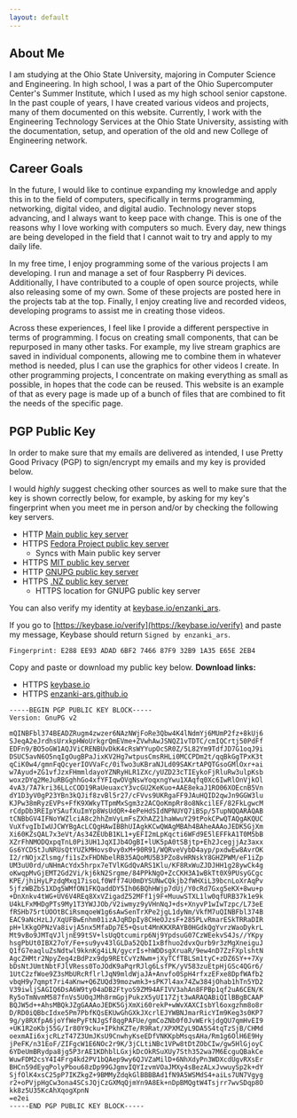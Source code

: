 ```yaml
---
layout: default
---
```


## About Me

I am studying at the Ohio State University, majoring in Computer Science and
Engineering. In high school, I was a part of the Ohio Supercomputer Center's
Summer Institute, which I used as my high school senior capstone.  In the past
couple of years, I have created various videos and projects, many of them
documented on this website.  Currently, I work with the Engineering Technology
Services at the Ohio State University, assisting with the documentation, setup,
and operation of the old and new College of Engineering network.

## Career Goals

In the future, I would like to continue expanding my knowledge and apply this
in to the field of computers, specifically in terms programming, networking,
digital video, and digital audio.   Technology never stops advancing, and I
always want to keep pace with change.  This is one of the reasons why I love
working with computers so much.  Every day, new things are being developed in
the field that I cannot wait to try and apply to my daily life.  

In my free time, I enjoy programming some of the various projects I am
developing.  I run and manage a set of four Raspberry Pi devices.  
Additionally, I have contributed to a couple of open source projects, while
also releasing some of my own.  Some of these projects are posted here in the
projects tab at the top.  Finally, I enjoy creating live and recorded videos,
developing programs to assist me in creating those videos.  

Across these experiences, I feel like I provide a different perspective in
terms of programming.  I focus on creating small components, that can be
repurposed in many other tasks.  For example, my live stream graphics are
saved in individual components, allowing me to combine them in whatever
method is needed, plus I can use the graphics for other videos I create.  In
other programming projects, I concentrate on making everything as small as
possible, in hopes that the code can be reused.  This website is an example
of that as every page is made up of a bunch of files that are combined to fit
the needs of the specific page.


## PGP Public Key

In order to make sure that my emails are delivered as intended, I use Pretty
Good Privacy (PGP) to sign/encrypt my emails and my key is provided below.  

I would *highly* suggest checking other sources as well to make sure that the
key is shown correctly below, for example, by asking for my key's fingerprint
when you meet me in person and/or by checking the following key servers.

- <span class="label label-danger">HTTP</span> [Main public key server](http://pool.sks-keyservers.net/pks/lookup?op=get&search=0x32B91A35E65E2EB4)
- <span class="label label-success">HTTPS</span> [Fedora Project public key server](https://keys.fedoraproject.org/pks/lookup?op=get&search=0x32B91A35E65E2EB4)
  - Syncs with Main public key server
- <span class="label label-success">HTTPS</span> [MIT public key server](https://pgp.mit.edu/pks/lookup?op=get&search=0x32B91A35E65E2EB4)
- <span class="label label-danger">HTTP</span> [GNUPG public key server](http://keys.gnupg.net/pks/lookup?op=get&search=0x32B91A35E65E2EB4)
- <span class="label label-success">HTTPS</span> [.NZ public key server](https://pgp.net.nz/pks/lookup?op=get&search=0x32B91A35E65E2EB4)
  - HTTPS location for GNUPG public key server

You can also verify my identity at [keybase.io/enzanki_ars](https://keybase.io/enzanki_ars).

If you go to [https://keybase.io/verify](https://keybase.io/verify) and paste my message,
Keybase should return `Signed by enzanki_ars`.

```
Fingerprint: E288 EE93 ADAD 6BF2 7466 87F9 32B9 1A35 E65E 2EB4
```

Copy and paste or download my public key below.
**Download links:**

- <span class="label label-success">HTTPS</span> [keybase.io](https://keybase.io/enzanki_ars/key.asc)
- <span class="label label-success">HTTPS</span> [enzanki-ars.github.io](https://enzanki-ars.github.io/Alex_Shafer_0xE65E2EB4_pub.asc)

```
-----BEGIN PGP PUBLIC KEY BLOCK-----
Version: GnuPG v2

mQINBFbl374BEADZRugm4zwzer6NAzNWjFoRe3Qbw4K4lNdmYj6MUmP2fz+8kUj6
SJeqA2eJrdhsUrxkpHWoUrkgrQmEVme+ZVwhAwJSNQZ1vTDTC/cmIQCrtj50PdFf
EDFn9/BO5oGW1AQJViCRENBUvDkK4cRsWYYupOcSR0Z/5L82Ym9TdfJD7G1oqJ9i
DSUC5avN6O5nqIgOugBPaJixKV2Hg7wtpusCmsRHLi0MCCPDm2t/qqBkGgTPxK3t
qCiK0w4/gmnFqQcyerIOVVaFc/0iTwo3uKBraNJLd09SAKrtAPQTGsoGMlOxr+ai
w7Ayud+ZG1vfJzxFHmmldayoYZNRyHLR1ZXc/yUZD23cTIEykoFjRluRw3ulpKsb
woxzDYq2MeJuRBGghhGo4xfYFIqwOVgNswYoqxngYwu1XAqfq0Xc6IwRlOnVjkOl
4vA3/7A7kri36LLcCOD19RaUeuaxcY3vcGU2KeKuo+AAE8ekaJ1RO06XOEcnB5Vn
dY1D3yV0gP23YBn3kQJif8zvBl5r27/cFVvs9UKRgaFF9JAuHQID2qwJn9GGW3lu
KJPw38mRyzEVPs+FfK9XWkyTTpmMxSgm3z2ACQoKmpRr8o8NkcilEF/82FkLgwcM
rCdpDb3REIpYSAufXuImYp8WsUdQR+4ePeHdSIdNPNUYQ7iBSp/5TupNQQARAQAB
tCNBbGV4IFNoYWZlciA8c2hhZmVyLmFsZXhAZ21haWwuY29tPokCPwQTAQgAKQUC
VuXfvgIbIwUJCWYBgAcLCQgHAwIBBhUIAgkKCwQWAgMBAh4BAheAAAoJEDK5GjXm
Xi60KZsQAL7x3eVt/As34ZEUbB1KL1+yEFI2mLpKqcti6WFd9E5lEFFkA1T0M5bB
XZrFhNMODQxpqTnL0Pi3UH1JqXIJb4OgBI+lUK5pA0tSBjtp+Eh2JcegjjAz3axx
Gs6YCDStJuNRUsQtYUZkMHovs0vy0xM+90R91/WQRveVybD4ayp/pxdwEw8AvrOK
I2/rNOjxZlsmg/fi1sZxFHDNbelRB35AQoMU5B3PZo8vHRNskY8GHZPWM/eF1iZp
UM3uU0rd/uNHmAcYdx5hrpx7eTVlKGdQvARS1Klu/KF8RxWuZJDJHH1g28ywCk4g
oKwqpMvGjEMT2Gd2Vi/kj6kN2Srgme/84PPkNgO+ZcCKH3A1wBkTt0X9PUsyGCgc
KPE/jhiHyLPzdqMxq17isoLf0Wff74U0mDYSUNwCQkjb2fWHXiL39bcnLoXrAqPv
5jfzWBZbS1XDg5WMfON1FKQaddDY5Ih06BQhHWjp7dUj/Y0cRd7Gxg5eKX+8wu+p
+DnXnkv4tWG+UV6V4REq8XxVZigadZ52MFf1j9F+MuuwSTXL1lw0qfURB37k1e9k
U4kLFxMHDgPTs9My1T3YWJJOb/V2iwmyz9yVHnNqJ+ds+XnyvP1wIwTzpc/L73eE
fRSHb75rtUOOtBCiRsmqoeW1g6sAwSenTrXPe2jgL1dyNm/VkfM7uQINBFbl374B
EAC9aNcHzLJ/XqUFBwEnhm01izAJqRDpIy8CHeOJzsF+285PLvRmarESkTRRaDIR
pH+lKkgOPNzVa8ivjA5nx5MfaDp7E5+Qsut4MnKKXRAYB0HGdkQgYvrzWaoDykrL
Mt9vBo9JMTqVJljnE99tSV+lsUqQtcumirp6Nj9YpdsuG07CzWEekvS4Js//YKpy
hsgPbUt0IBX27oY/Fe+su9yv43lGLDa52QbI1xBfhuo2dvxQurb9r3zMgXneiguJ
Q1fG7eaqluZsNdtwl9kknKg4iLN/gycrIs+hWDDsgXruaR/9ew4nD7ZzFXplshtN
AgcZHMtr2NpyZeg4zBdPzx9dp9REtCvYzNwm+jXyTCfTBLSm1tyC+zDZ6SY++7Xy
bDsNtJUmtNbtFJlVRess0ToJOdK9aPqrRJlg6LsfPK/yV583zuEtpHjGSc4QGr6/
1UtC2zfWoe9Z3sMbURcRflrlJqN9mldWjaJA+Anvfo0SpH4rfxzEFxe8DpfWAfb2
vbqH9y7qmpt7ri4aKnw+Q6ZUQd39mozwmk3+sPK7l4ax74Zw384jOhab1hTn5YD2
V39iwljSAGIQ6DsA6W9ty04aDB2FtyoS9ZM94AFIVV3ahAn8FPBp1qf2uA6CEN/K
Ry5oTmNvmM587fnVs5U0qJMh8rmGpjPukzX5yUI17Zjt3wARAQABiQIlBBgBCAAP
BQJW5d++AhsMBQkJZgGAAAoJEDK5GjXmXi60rekP+wWvXAXCIsbYl6oxgzhm8o8r
D/RD0iQBbcIdxe5Pm7PbfKQsEKUwGhGXkJXcrlEJYWBNJmarRicYIm9Keg3s0KP7
9g/y8RXfpA6joYfWePyFtNJgSf8qgPAFUe/gmCoZNb0f0JvWErkjdgQU7qmHvEI9
+UK1R2oKbj55G/Ir80Y9cku+IPkhKZTe/R9Rat/XPXMZyL9DA5S4tqTzSjB/CHMd
oexmAIi6xjcRLzT47Z3UmJKsU9CnwhyKseEDfVNKKpbMsqsAHa/Rm1g6OlH6E9Hy
jPeFK/n31EoF/ZIFgcW1E6NOc2r9K/3jCLtiNBc1VPw8tDtZObCIw/gw5HlGjoyC
6YDeUmBRydpa8jg5P3rAE1KDhblLGxjkDcOkRSuXUy7Sth352wa7M6EcguQBakCe
WuwFDM2csY4I4Frg4kd2PV1bQAep9wy6QJVZaMilD+6NhXdyPn3WDXcdUgvRXsEr
BHCn59dEyqPolyPbou68zDp99GJgmvIQYIzvmVOaJMXy4sBezALxJvwuySp2k+dY
SjfOlK4xsC25pP7IKZkgZ+9BMMyZdqkGlBBBBAd1fN9A5WSMdS4+aiLs7UN7Vgyg
r2+oPVjpHgCw3ona4SCsJQjCzGXMqQjmYn9A8Ek+nDpBMQgtW4Tsjrr7wvSDqp8O
kk8z5U35KcAhXqogXpnN
=e2ei
-----END PGP PUBLIC KEY BLOCK-----
```
